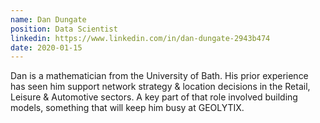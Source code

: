 ```yaml
---
name: Dan Dungate
position: Data Scientist
linkedin: https://www.linkedin.com/in/dan-dungate-2943b474
date: 2020-01-15
---
```


Dan is a mathematician from the University of Bath. His prior experience has seen him support network strategy & location decisions in the Retail, Leisure & Automotive sectors. A key part of that role involved building models, something that will keep him busy at GEOLYTIX.
